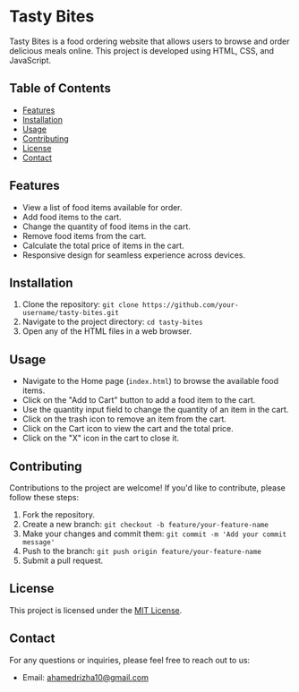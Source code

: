 # Tasty Bites

Tasty Bites is a food ordering website that allows users to browse and order delicious meals online. This project is developed using HTML, CSS, and JavaScript.

## Table of Contents

- [Features](#features)
- [Installation](#installation)
- [Usage](#usage)
- [Contributing](#contributing)
- [License](#license)
- [Contact](#contact)

## Features

- View a list of food items available for order.
- Add food items to the cart.
- Change the quantity of food items in the cart.
- Remove food items from the cart.
- Calculate the total price of items in the cart.
- Responsive design for seamless experience across devices.

## Installation

1. Clone the repository: `git clone https://github.com/your-username/tasty-bites.git`
2. Navigate to the project directory: `cd tasty-bites`
3. Open any of the HTML files in a web browser.

## Usage

- Navigate to the Home page (`index.html`) to browse the available food items.
- Click on the "Add to Cart" button to add a food item to the cart.
- Use the quantity input field to change the quantity of an item in the cart.
- Click on the trash icon to remove an item from the cart.
- Click on the Cart icon to view the cart and the total price.
- Click on the "X" icon in the cart to close it.

## Contributing

Contributions to the project are welcome! If you'd like to contribute, please follow these steps:

1. Fork the repository.
2. Create a new branch: `git checkout -b feature/your-feature-name`
3. Make your changes and commit them: `git commit -m 'Add your commit message'`
4. Push to the branch: `git push origin feature/your-feature-name`
5. Submit a pull request.

## License

This project is licensed under the [MIT License](LICENSE).

## Contact

For any questions or inquiries, please feel free to reach out to us:

- Email: ahamedrizha10@gmail.com



